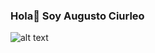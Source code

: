 ### Hola👋 Soy **Augusto Ciurleo**

![alt text][logo]

[logo]:https://raw.githubusercontent.com/Agas98/Agas98/master/img/linkedin.ico "Linkedin"
